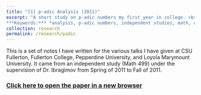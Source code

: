 ```yaml
---
title: "[1] p-adic Analysis (2011)"
excerpt: "A short study on p-adic numbers my first year in college. <br> 
***Keywords:*** *analysis, p-adic numbers, independent studies, math, undergrad*" #add this to add an image inside the "" <br/><img src='R001_padic/500x300.png'>
collection: research
permalink: /research/padic
---
```


This is a set of notes I have written for the various talks I have given at CSU Fullerton, Fullerton College, Pepperdine University, and Loyola Marymount University. It came from an independent study (Math 499) under the supervision of Dr. Ibragimov from Spring of 2011 to Fall of 2011.


### [Click here to open the paper in a new browser](R001_padic/p_adic.pdf)
<object data="R001_padic/p_adic.pdf#view=fitH" width="1000" height="1000" type='application/pdf'></object>